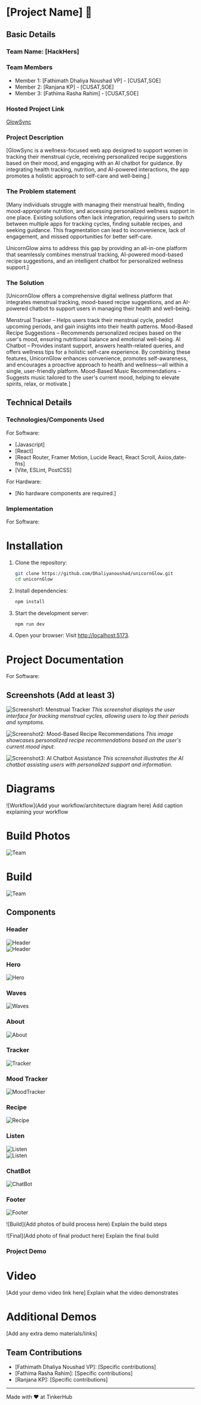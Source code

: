 # [Project Name] 🎯

## Basic Details

### Team Name: [HackHers]

### Team Members

- Member 1: [Fathimath Dhaliya Noushad VP] - [CUSAT,SOE]
- Member 2: [Ranjana KP] - [CUSAT,SOE]
- Member 3: [Fathima Rasha Rahim] - [CUSAT,SOE]

### Hosted Project Link

[GlowSync](https://glowsync.netlify.app/)

### Project Description

[GlowSync is a wellness-focused web app designed to support women in tracking their menstrual cycle, receiving personalized recipe suggestions based on their mood, and engaging with an AI chatbot for guidance. By integrating health tracking, nutrition, and AI-powered interactions, the app promotes a holistic approach to self-care and well-being.]

### The Problem statement

[Many individuals struggle with managing their menstrual health, finding mood-appropriate nutrition, and accessing personalized wellness support in one place. Existing solutions often lack integration, requiring users to switch between multiple apps for tracking cycles, finding suitable recipes, and seeking guidance. This fragmentation can lead to inconvenience, lack of engagement, and missed opportunities for better self-care.

UnicornGlow aims to address this gap by providing an all-in-one platform that seamlessly combines menstrual tracking, AI-powered mood-based recipe suggestions, and an intelligent chatbot for personalized wellness support.]

### The Solution

[UnicornGlow offers a comprehensive digital wellness platform that integrates menstrual tracking, mood-based recipe suggestions, and an AI-powered chatbot to support users in managing their health and well-being.

Menstrual Tracker – Helps users track their menstrual cycle, predict upcoming periods, and gain insights into their health patterns.
Mood-Based Recipe Suggestions – Recommends personalized recipes based on the user's mood, ensuring nutritional balance and emotional well-being.
AI Chatbot – Provides instant support, answers health-related queries, and offers wellness tips for a holistic self-care experience.
By combining these features, UnicornGlow enhances convenience, promotes self-awareness, and encourages a proactive approach to health and wellness—all within a single, user-friendly platform.
Mood-Based Music Recommendations – Suggests music tailored to the user's current mood, helping to elevate spirits, relax, or motivate.]

## Technical Details

### Technologies/Components Used

For Software:

- [Javascript]
- [React]
- [React Router, Framer Motion, Lucide React, React Scroll, Axios,date-fns]
- [Vite, ESLint, PostCSS]

For Hardware:

- [No hardware components are required.]

### Implementation

For Software:

# Installation

1. Clone the repository:

   ```bash
   git clone https://github.com/Dhaliyanoushad/unicornGlow.git
   cd unicornGlow
   ```

2. Install dependencies:

   ```bash
   npm install
   ```

3. Start the development server:

   ```bash
   npm run dev
   ```

4. Open your browser: Visit [http://localhost:5173](http://localhost:5173).

# Project Documentation

For Software:

## Screenshots (Add at least 3)

![Screenshot1: Menstrual Tracker](images/tracker.png)
_This screenshot displays the user interface for tracking menstrual cycles, allowing users to log their periods and symptoms._

![Screenshot2: Mood-Based Recipe Recommendations](images/food.png)
_This image showcases personalized recipe recommendations based on the user's current mood input._

![Screenshot3: AI Chatbot Assistance](images/chatbot.png)
_This screenshot illustrates the AI chatbot assisting users with personalized support and information._

# Diagrams

![Workflow](Add your workflow/architecture diagram here)
Add caption explaining your workflow

# Build Photos

![Team](images/teaam.jpeg)

# Build

![Team](images/teaaam.jpeg)

## Components

### Header

![Header](images/compo/Header.png)  
![Header](images/compo/Header2.png)

### Hero

![Hero](images/compo/Hero.png)

### Waves

![Waves](images/compo/Waves.png)

### About

![About](images/compo/About.png)

### Tracker

![Tracker](images/compo/tracker.png)

### Mood Tracker

![MoodTracker](images/compo/mood.png)

### Recipe

![Recipe](images/compo/food.png)

### Listen

![Listen](images/compo/song.png)  
![Listen](images/compo/song2.png)

### ChatBot

![ChatBot](images/compo/chat.png)

### Footer

![Footer](images/compo/footer.png)

![Build](Add photos of build process here)
Explain the build steps

![Final](Add photo of final product here)
Explain the final build

### Project Demo

# Video

[Add your demo video link here]
Explain what the video demonstrates

# Additional Demos

[Add any extra demo materials/links]

## Team Contributions

- [Fathimath Dhaliya Noushad VP]: [Specific contributions]
- [Fathima Rasha Rahim]: [Specific contributions]
- [Ranjana KP]: [Specific contributions]

---

Made with ❤️ at TinkerHub
